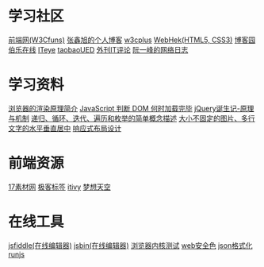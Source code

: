 学习社区
===============

[前端网(W3Cfuns)](http://www.w3cfuns.com)
[张鑫旭的个人博客](http://www.easyui.info)
[w3cplus](http://www.w3cplus.com)
[WebHek(HTML5, CSS3)](http://www.webhek.com)
[博客园](http://kb.cnblogs.com)
[伯乐在线](http://blog.jobbole.com)
[ITeye](http://www.iteye.com/)
[taobaoUED](http://ued.taobao.com/blog/)
[外刊IT评论](http://www.vaikan.com/)
[阮一峰的网络日志](http://www.ruanyifeng.com/blog/)
<!-- [http://blog.jobbole.com](http://blog.jobbole.com)
[http://blog.jobbole.com](http://blog.jobbole.com) -->

学习资料
===============
[浏览器的渲染原理简介](http://news.cnblogs.com/n/178402/)
[JavaScript 判断 DOM 何时加载完毕](http://www.cnblogs.com/ninofocus/archive/2012/11/11/2764640.html)
[jQuery诞生记-原理与机制](http://www.zhangxinxu.com/wordpress/2013/07/jquery-%E5%8E%9F%E7%90%86-%E6%9C%BA%E5%88%B6/)
[递归、循环、迭代、遍历和枚举的简单概念描述](http://www.cnblogs.com/anychem/archive/2011/05/26/Basic_Concept.html)
[大小不固定的图片、多行文字的水平垂直居中](http://www.zhangxinxu.com/wordpress/2009/08/%E5%A4%A7%E5%B0%8F%E4%B8%8D%E5%9B%BA%E5%AE%9A%E7%9A%84%E5%9B%BE%E7%89%87%E3%80%81%E5%A4%9A%E8%A1%8C%E6%96%87%E5%AD%97%E7%9A%84%E6%B0%B4%E5%B9%B3%E5%9E%82%E7%9B%B4%E5%B1%85%E4%B8%AD/)
[响应式布局设计](http://www.jiawin.com/response-type-layout-design/)



前端资源
===============
[17素材网](http://www.17sucai.com/)
[极客标签](http://www.gbin1.com/gb/explore.htm)
[itivy](http://js.itivy.com/)
[梦想天空](http://www.cnblogs.com/lhb25/)



在线工具
===============
[jsfiddle(在线编辑器)](http://jsfiddle.net/)
[jsbin(在线编辑器)](http://jsbin.com/)
[浏览器内核测试](http://ie.icoa.cn/)
[web安全色](http://www.bootcss.com/p/websafecolors/)
[json格式化](http://pro.jsonlint.com/)
[runjs](http://runjs.cn/)
